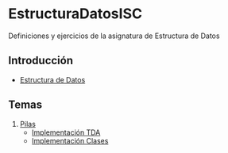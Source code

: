 # EstructuraDatosISC
Definiciones y ejercicios de la asignatura de Estructura de Datos
## Introducción 
- [Estructura de Datos](https://github.com/LuisOmarFlores6627/EstructuraDatosISC/blob/main/Definicion%20%20EstructuraDatos) 

## Temas
1. [Pilas](https://github.com/LuisOmarFlores6627/EstructuraDatosISC/blob/main/Pila/Pila.txt)
   - [Implementación TDA](https://github.com/LuisOmarFlores6627/EstructuraDatosISC/blob/main/Pila/Implementación%20TDA) 
   - [Implementación Clases](https://github.com/LuisOmarFlores6627/EstructuraDatosISC/blob/main/Pila/Implementaci%C3%B3n%20clases) 
